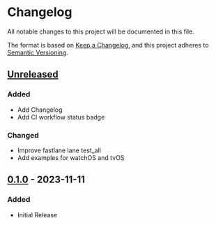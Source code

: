 # Changelog

All notable changes to this project will be documented in this file.

The format is based on [Keep a Changelog](https://keepachangelog.com/en/1.0.0/),
and this project adheres to [Semantic Versioning](https://semver.org/spec/v2.0.0.html).

## [Unreleased]

### Added

- Add Changelog
- Add CI workflow status badge

### Changed

- Improve fastlane lane test_all
- Add examples for watchOS and tvOS

## [0.1.0] - 2023-11-11

### Added

- Initial Release

[unreleased]: https://github.com/jaeilers/NSAttributedStringBuilder/compare/0.1.0...HEAD
[0.1.0]: https://github.com/jaeilers/NSAttributedStringBuilder/releases/tag/0.1.0
